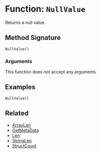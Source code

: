 [comment]: # (Note: This documentation is generated dynamically in the build process.  To modify the contents, change the javadoc on the _invoke method of the BIF class)

# Function: `NullValue`

Returns a null value.

## Method Signature
```
NullValue()
```
### Arguments
This function does not accept any arguments

## Examples

```
NullValue()
```

## Related
  * [ArrayLen](./ArrayLen.md)
  * [GetMetaData](./GetMetaData.md)
  * [Len](./Len.md)
  * [StringLen](./StringLen.md)
  * [StructCount](./StructCount.md)
